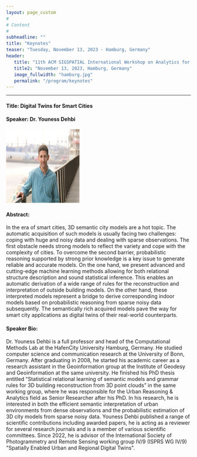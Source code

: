 ```yaml
---
layout: page_custom
#
# Content
#
subheadline: ""
title: "Keynotes"
teaser: "Tuesday, November 13, 2023 - Hamburg, Germany"
header:
   title: "11th ACM SIGSPATIAL International Workshop on Analytics for Big Geospatial Data (BigSpatial 2023)"
   title2: "November 13, 2023, Hamburg, Germany"
   image_fullwidth: "hamburg.jpg"
   permalink: "/program/keynotes"
---
```

  
<style type="text/css">
	.image-left {
		display: block;
		margin-left: auto;
		margin-right: 10px;
		float: left;
	}
</style> 

---------------------------------------
<a id="talk1"> </a> 
  
#### Title: Digital Twins for Smart Cities

#### Speaker: Dr. Youness Dehbi    
<img src="./images/youness_dehbi.jpg" width="200" height="200" />

#### Abstract:    
In the era of smart cities, 3D semantic city models are a hot topic. The automatic acquisition of such models is usually facing two challenges: coping with huge and noisy data and dealing with sparse 
observations. The first obstacle needs strong models to reflect the variety and cope with the complexity of cities. To overcome the second barrier, probabilistic reasoning supported by strong prior knowledge is a 
key issue to generate reliable and accurate models. On the one hand, we present advanced and cutting-edge machine learning methods allowing for both relational structure description and sound statistical inference. This enables an automatic derivation of a wide range of rules for the reconstruction and interpretation of outside building models. On the other hand, these interpreted models represent a bridge to derive corresponding indoor models based on probabilistic reasoning from sparse noisy data subsequently. The semantically rich acquired models pave the way for smart city applications as digital twins of their real-world counterparts.

#### Speaker Bio: 
Dr. Youness Dehbi is a full professor and head of the Computational Methods Lab at the HafenCity University Hamburg, Germany. He studied computer science and communication research at the University of 
Bonn,  Germany.  After  graduating  in  2008,  he  started  his  academic career  as  a  research  assistant  in  the Geoinformation group at the Institute of Geodesy and Geoinformation at the same university. He finished his PhD thesis entitled “Statistical relational learning of semantic models and grammar rules for 3D building reconstruction from 3D point clouds” in the same working group, where he was responsible for the Urban Reasoning & Analytics field as Senior Researcher after his PhD. In his research, he is interested in both the efficient semantic interpretation of urban environments from dense observations and the probabilistic estimation of 3D city models from sparse noisy data. Youness Dehbi published a range of 
scientific contributions including awarded papers, he is acting as a reviewer for several research journals and is a member of various scientific committees. Since 2022, he is advisor of the International Society of Photogrammetry and Remote Sensing working group IV/9 (ISPRS WG IV/9) "Spatially Enabled Urban and Regional Digital Twins". 







